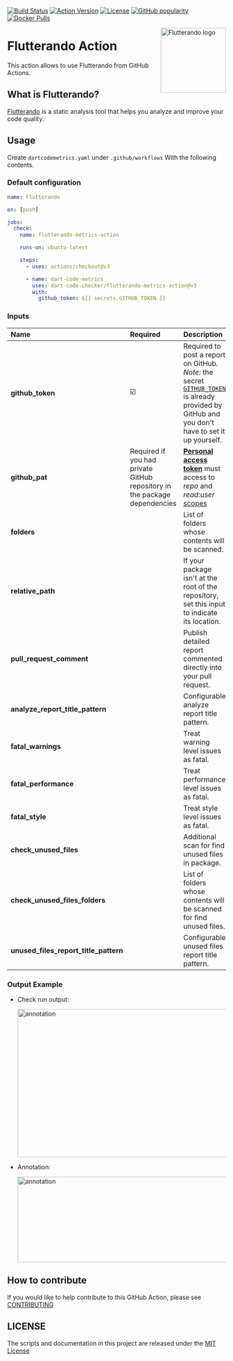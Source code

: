 <!-- markdownlint-disable MD041 -->
[![Build Status](https://shields.io/github/actions/workflow/status/dart-code-checker/flutterando-metrics-action/action_app_analyze.yaml?logo=github&logoColor=white&branch=main)](https://github.com/dart-code-checker/flutterando-metrics-action/)
[![Action Version](https://img.shields.io/github/v/release/dart-code-checker/flutterando-metrics-action?color=blue&label=action&logo=github&logoColor=white)](https://github.com/marketplace/actions/flutterando-metrics-action/)
[![License](https://img.shields.io/github/license/dart-code-checker/flutterando-metrics-action)](https://github.com/dart-code-checker/flutterando-metrics-action/blob/master/LICENSE)
[![GitHub popularity](https://img.shields.io/github/stars/dart-code-checker/flutterando-metrics-action?logo=github&logoColor=white)](https://github.com/dart-code-checker/flutterando-metrics-action/stargazers/)
[![Docker Pulls](https://img.shields.io/docker/pulls/dkrutskikh/flutterando_metrics_action?label=runs&logo=github&logoColor=white)](https://github.com/marketplace/actions/flutterando-metrics-action/)
<!-- markdownlint-enable MD041 -->

<img
  src="https://raw.githubusercontent.com/dart-code-checker/flutterando-metrics-action/main/doc/.assets/logo.svg"
  alt="Flutterando logo"
  height="150" width="150"
  align="right">

# Flutterando Action

This action allows to use Flutterando from GitHub Actions.

## What is Flutterando?

[Flutterando](https://github.com/dart-code-checker/dart-code-metrics) is a static analysis tool that helps you analyze and improve your code quality.

## Usage

Create `dartcodemetrics.yaml` under `.github/workflows` With the following contents.

### Default configuration

```yml
name: Flutterando

on: [push]

jobs:
  check:
    name: flutterando-metrics-action

    runs-on: ubuntu-latest

    steps:
      - uses: actions/checkout@v3

      - name: dart-code-metrics
        uses: dart-code-checker/flutterando-metrics-action@v3
        with:
          github_token: ${{ secrets.GITHUB_TOKEN }}
```

### Inputs

| Name                                  | Required                                                                  | Description                                                                                                                                                                                                                                                                                                         | Default                                                 |
| :------------------------------------ | :------------------------------------------------------------------------ | :------------------------------------------------------------------------------------------------------------------------------------------------------------------------------------------------------------------------------------------------------------------------------------------------------------------ | :------------------------------------------------------ |
| **github_token**                      | ☑️                                                                         | Required to post a report on GitHub. *Note:* the secret [`GITHUB_TOKEN`](https://help.github.com/en/actions/automating-your-workflow-with-github-actions/authenticating-with-the-github_token) is already provided by GitHub and you don't have to set it up yourself.                                              |                                                         |
| **github_pat**                        | Required if you had private GitHub repository in the package dependencies | [**Personal access token**](https://docs.github.com/en/github/authenticating-to-github/keeping-your-account-and-data-secure/creating-a-personal-access-token) must access to *repo* and *read:user* [scopes](https://docs.github.com/en/developers/apps/building-oauth-apps/scopes-for-oauth-apps#available-scopes) |                                                         |
| **folders**                           |                                                                           | List of folders whose contents will be scanned.                                                                                                                                                                                                                                                                     | [`lib`]                                                 |
| **relative_path**                     |                                                                           | If your package isn't at the root of the repository, set this input to indicate its location.                                                                                                                                                                                                                       |                                                         |
| **pull_request_comment**              |                                                                           | Publish detailed report commented directly into your pull request.                                                                                                                                                                                                                                                  | `false`                                                 |
| **analyze_report_title_pattern**      |                                                                           | Configurable analyze report title pattern.                                                                                                                                                                                                                                                                          | `Flutterando analyze report of $packageName`      |
| **fatal_warnings**                    |                                                                           | Treat warning level issues as fatal.                                                                                                                                                                                                                                                                                | `false`                                                 |
| **fatal_performance**                 |                                                                           | Treat performance level issues as fatal.                                                                                                                                                                                                                                                                            | `false`                                                 |
| **fatal_style**                       |                                                                           | Treat style level issues as fatal.                                                                                                                                                                                                                                                                                  | `false`                                                 |
| **check_unused_files**                |                                                                           | Additional scan for find unused files in package.                                                                                                                                                                                                                                                                   | `false`                                                 |
| **check_unused_files_folders**        |                                                                           | List of folders whose contents will be scanned for find unused files.                                                                                                                                                                                                                                               | Taken from `folders` argument                           |
| **unused_files_report_title_pattern** |                                                                           | Configurable unused files report title pattern.                                                                                                                                                                                                                                                                     | `Flutterando unused files report of $packageName` |

### Output Example

* Check run output:

  <img
  src="https://raw.githubusercontent.com/dart-code-checker/flutterando-metrics-action/master/doc/.assets/check_run_output.png"
  alt="annotation"
  height="341,5" width="597"
  align="center">

* Annotation:

  <img
  src="https://raw.githubusercontent.com/dart-code-checker/flutterando-metrics-action/master/doc/.assets/annotation.png"
  alt="annotation"
  height="197" width="608"
  align="center">

## How to contribute

If you would like to help contribute to this GitHub Action, please see [CONTRIBUTING](./CONTRIBUTING.md)

## LICENSE

The scripts and documentation in this project are released under the [MIT License](./LICENSE)
